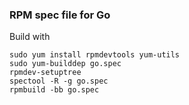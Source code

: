 ### RPM spec file for Go

Build with

    sudo yum install rpmdevtools yum-utils
    sudo yum-builddep go.spec
    rpmdev-setuptree
    spectool -R -g go.spec
    rpmbuild -bb go.spec
